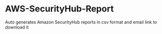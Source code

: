 # AWS-SecurityHub-Report
Auto generates Amazon SecurityHub reports in csv format and email link to download it
